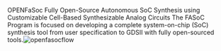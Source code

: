 OPENFaSoc
Fully Open-Source Autonomous SoC Synthesis using Customizable Cell-Based Synthesizable Analog Circuits The FASoC Program is focused on developing a complete system-on-chip (SoC) synthesis tool from user specification to GDSII with fully open-sourced tools.![openfasocflow](https://user-images.githubusercontent.com/62790565/206874564-651ae262-1d85-4109-97b5-ce09d96788f5.jpeg)
